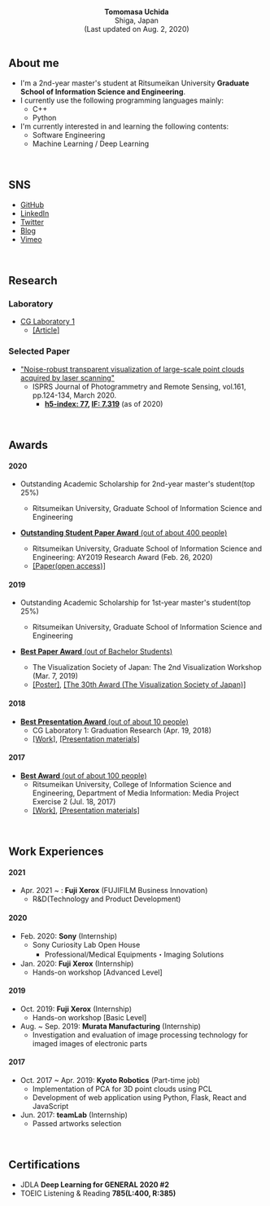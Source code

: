 <!-- ### Hi there 👋 -->

<p align="center">
  <b>Tomomasa Uchida</b><br>
  Shiga, Japan<br>
  (Last updated on Aug. 2, 2020)<br>
  <br>
</p>

## About me
- I'm a 2nd-year master's student at Ritsumeikan University <b>Graduate School of Information Science and Engineering</b>.
- I currently use the following programming languages mainly:
   - C++
   - Python
- I'm currently interested in and learning the following contents:
   - Software Engineering
   - Machine Learning / Deep Learning

<br>

## SNS
- [GitHub](https://github.com/tom-uchida)
- [LinkedIn](https://www.linkedin.com/in/tomomasa-uchida/)
- [Twitter](https://twitter.com/tomomasa_JP)
- [Blog](http://tom0930.hatenablog.com/)
- [Vimeo](https://vimeo.com/tomomasa)

<!-- |GitHub|LinkedIn|Twitter|Blog|Vimeo|
|:-:|:-:|:-:|:-:|:-:|
|[![GitHub](figures/SNS/GitHub.png)](https://github.com/tom-uchida)|[![LinkedIn](figures/SNS/LinkedIn.png)](https://www.linkedin.com/in/tomomasa-uchida/)|[![Twitter](figures/SNS/Twitter.png)](https://twitter.com/tomomasa_JP)|[![Blog](figures/SNS/hatenablog.png)](http://tom0930.hatenablog.com/)|[![Vimeo](figures/SNS/vimeo.png)](https://vimeo.com/tomomasa)| -->

<br>

## Research

<!-- 
### Gallery
|Cultural Assets|Shrine|Factory|Building|
|:-:|:-:|:-:|:-:|
|![funehoko](figures/Research/funehoko.png)|![haiden](figures/Research/haiden.png)|![factory](figures/Research/factory.png)|![kyojo](figures/Research/kyojo.png)| -->

### Laboratory
- [CG Laboratory 1](http://www.cg.is.ritsumei.ac.jp/index.html)
   - [[Article]](https://shiruto.jp/technology/1474/)

      
### Selected Paper
<!-- #### 2020 -->
- ["Noise-robust transparent visualization of large-scale point clouds acquired by laser scanning"](https://doi.org/10.1016/j.isprsjprs.2020.01.004)
   - ISPRS Journal of Photogrammetry and Remote Sensing, vol.161, pp.124-134, March 2020.
      - <b>[h5-index: 77](https://scholar.google.com/citations?hl=en&view_op=search_venues&vq=ISPRS+Journal+of+Photogrammetry&btnG=), [IF: 7.319](https://www.journals.elsevier.com/isprs-journal-of-photogrammetry-and-remote-sensing)</b> (as of 2020)

<!-- #### 2019
- ["High-quality Visualization of Large-Scale Noisy Point Clouds Acquired by 3D Scanning"](https://github.com/tom-uchida/Academic_Conference/blob/master/JSST2019/paper/jsst2019_tuchida.pdf)
   - The 38th JSST Annual International Conference on Simulation Technology (JSST2019)
   - New Well City Miyazaki, Miyazaki Prefecture, Japan, November 5-7 (November 6), 2019.
- ["確率的ノイズ透明化と輝度調整を用いた大規模3次元計測点群の高品質透視可視化"](https://github.com/tom-uchida/Academic_Conference/blob/master/VSJ2019/paper/VSJ2019_tuchida.pdf)
   - The Visualization Society of Japan, The 47th Visualization Information Symposium
   - Kyoto University, International Science Innovation Building, July 25-27 (July 26), 2019.
- ["レーザ計測によって取得された大規模３次元点群の自動ノイズ平滑化と高品質透視可視化"](https://github.com/tom-uchida/Academic_Conference/blob/master/The2ndVW/poster/The2ndVW_tuchida_master.jpg)
   - The 2nd Visualization Workshop
   - Tokyo City University, Yokohama Campus, March 7, 2019. -->

<br>

## Awards
#### 2020
- Outstanding Academic Scholarship for 2nd-year master's student(top 25%)
   - Ritsumeikan University, Graduate School of Information Science and Engineering

- [<b>Outstanding Student Paper Award</b> (out of about 400 people)](http://www.ritsumei.ac.jp/gsise/news/detail/?id=15)
   - Ritsumeikan University, Graduate School of Information Science and Engineering: AY2019 Research Award (Feb. 26, 2020)
   - [[Paper(open access)]](https://reader.elsevier.com/reader/sd/pii/S0924271620300046?token=9B55301CB5439EDA7ADA6E445FEA086D2774C2E03E10D7BFE163933F6AC6D8E0F5016F0E3497F2D2A89299F87DF1D6B3)

#### 2019
- Outstanding Academic Scholarship for 1st-year master's student(top 25%)
   - Ritsumeikan University, Graduate School of Information Science and Engineering

- [<b>Best Paper Award</b> (out of Bachelor Students)](https://drive.google.com/open?id=1DN2Skn5slFRlox-MshdRID4vSQW7gUCU)
   - The Visualization Society of Japan: The 2nd Visualization Workshop (Mar. 7, 2019)
   - [[Poster]](https://github.com/tom-uchida/Academic_Conference/blob/master/The2ndVW/poster/The2ndVW_tuchida_master.jpg), [[The 30th Award (The Visualization Society of Japan)]](https://www.vsj.jp/vsjinfo/recognition/recognition30.html)

#### 2018
- [<b>Best Presentation Award</b> (out of about 10 people)](https://drive.google.com/open?id=1_yxcxehQvErSbKJgf_N95U-HRNjQJX8v)
   - CG Laboratory 1: Graduation Research (Apr. 19, 2018)
   - [[Work]](https://vimeo.com/265704935), [[Presentation materials]](https://drive.google.com/file/d/17HP7KHVCLBtaaW1rJQej8O-hgrTZ-_nF/view)

#### 2017
<!-- - <b>Best Award</b> (out of about 10 groups)
   - Ritsumeikan University, College of Information Science and Engineering, Department of Media Information: Media informatics experiment 3 (Jul. 19, 2017)
   - [[Work]](https://vimeo.com/230357392) -->
- [<b>Best Award</b> (out of about 100 people)](https://drive.google.com/open?id=1-j5GEObt6aXAQBm3Bes6aAiEtYmnwYSR)
   - Ritsumeikan University, College of Information Science and Engineering, Department of Media Information: Media Project Exercise 2 (Jul. 18, 2017)
   - [[Work]](https://vimeo.com/219812457), [[Presentation materials]](https://drive.google.com/file/d/154nJanb5mgGKErlVtFTuWqUecOdZGjwn/view)

<br>

## Work Experiences
#### 2021
- Apr. 2021 ~ : <b>Fuji Xerox</b> (FUJIFILM Business Innovation)
   - R&D(Technology and Product Development)

#### 2020
- Feb. 2020: <b>Sony</b> (Internship)
   - Sony Curiosity Lab Open House
      - Professional/Medical Equipments・Imaging Solutions
- Jan. 2020: <b>Fuji Xerox</b> (Internship)
   - Hands-on workshop [Advanced Level]

#### 2019
- Oct. 2019: <b>Fuji Xerox</b> (Internship)
   - Hands-on workshop [Basic Level]
- Aug. ~ Sep. 2019: <b>Murata Manufacturing</b> (Internship)
   - Investigation and evaluation of image processing technology for imaged images of electronic parts

#### 2017
- Oct. 2017 ~ Apr. 2019: <b>Kyoto Robotics</b> (Part-time job)
   - Implementation of PCA for 3D point clouds using PCL
   - Development of web application using Python, Flask, React and JavaScript
- Jun. 2017: <b>teamLab</b> (Internship)
   - Passed artworks selection

<br>

## Certifications
- JDLA <b>Deep Learning for GENERAL 2020 #2</b>
- TOEIC Listening & Reading <b>785(L:400, R:385)</b>

<!-- **tom-uchida/tom-uchida** is a ✨ _special_ ✨ repository because its `README.md` (this file) appears on your GitHub profile.

Here are some ideas to get you started:

- 🔭 I’m currently working on ...
- 🌱 I’m currently learning ...
- 👯 I’m looking to collaborate on ...
- 🤔 I’m looking for help with ...
- 💬 Ask me about ...
- 📫 How to reach me: ...
- 😄 Pronouns: ...
- ⚡ Fun fact: ... -->
